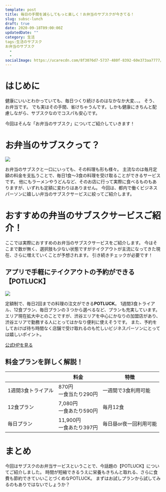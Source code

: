 ```yaml
---
template: post
title: 毎日の手間を減らしてもっと楽しく！お弁当のサブスクが今きてる！
slug: subsc-lunch
draft: true
date: 2020-09-18T09:00:00Z
updatedDate: ""
category: 生活
tags:生活のサブスク
お弁当のサブスク
  - 
  - 
socialImage: https://ucarecdn.com/8f3076d7-5737-480f-8392-60e373aa7777/
---
```


# はじめに
健康にいいとわかっていても、毎日つくり続けるのはなかなか大変、、。
そう、お弁当です。
でも実はその手間、省けちゃうんです。しかも健康にきちんと配慮しながら、サブスクなのでコスパも安心です。

今回はそんな「お弁当のサブスク」についてご紹介していきます！

# お弁当のサブスクって？
![](https://ucarecdn.com/a452f23b-17f8-4627-9690-98a69c1f2d31/)

お弁当のサブスクと一口にいっても、その料理も形も様々。
主流なのは毎月定額の料金を支払うことで、毎日1食～3食の料理を受け取ることができるサービスです。
他にもラーメンやうどんなど、そのお店に行って実際に食べるものもありますが、いずれも定額に変わりはありません。
今回は、都内で働くビジネスパーソンに嬉しい弁当のサブスクサービスに絞ってご紹介します。

# おすすめの弁当のサブスクサービスご紹介！

ここでは実際におすすめのお弁当のサブスクサービスをご紹介します。
今はそこまで数が無く、選択肢も少ない状態ですがテイクアウトが主流になってきた現在、さらに増えていくことが予想されます。
引き続きチェックが必要です！

## アプリで手軽にテイクアウトの予約ができる【POTLUCK】

![](https://ucarecdn.com/b8c7f8ae-7a2d-4235-976b-f57c2ce10264/)

定額制で、毎日2回までの料理の注文ができる**POTLUCK**。
1週間3食トライアル、12食プラン、毎日プランの３つから選べるなど、プランも充実しています。
エリア現在拡大中とのことですが、渋谷エリアを中心にかなりの加盟店があり、渋谷エリアで勤務する人にとってはかなり便利に使えそうです。
また、予約をしておけば待ち時間なく店舗で受け取れるのも忙しいビジネスパーソンにとっては嬉しいポイント。

[公式HPを見る](https://www.pot-luck.jp/)

## 料金プランを詳しく解説！
|  | 料金 | 特徴 |
| --- | --- | --- |
| 1週間3食トライアル | 870円<br>一食当たり290円 | 一週間で3食利用可能 |
| 12食プラン | 7,080円<br>一食あたり590円 | 毎月12食 |
| 毎日プラン | 11,900円<br>一食あたり397円 | 毎日昼or夜一回利用可能 |




# まとめ
今回はサブスクのお弁当サービスということで、今話題の【POTLUCK】についてご紹介しました。
時間が短縮できるうえに栄養もきちんと取れる、さらに食費も節約できていいことづくめなPOTLUCK。
まずはお試しプランから試してみるのもありではないでしょうか？
